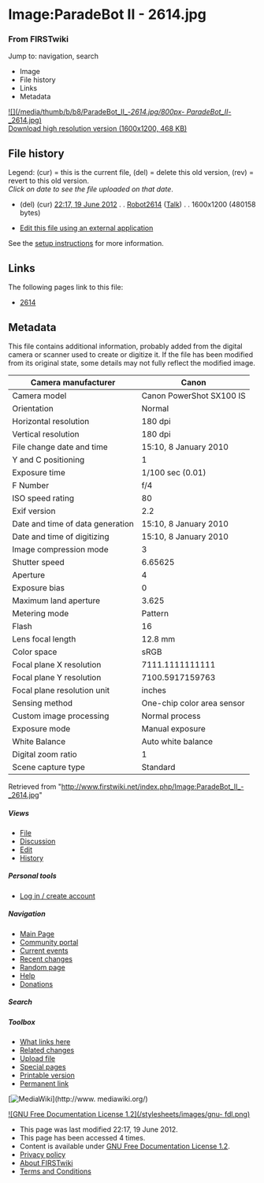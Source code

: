 

# Image:ParadeBot II - 2614.jpg

### From FIRSTwiki

Jump to: navigation, search

  * Image
  * File history
  * Links
  * Metadata

[![](/media/thumb/b/b8/ParadeBot_II_-_2614.jpg/800px-
ParadeBot_II_-_2614.jpg)](/media/b/b8/ParadeBot_II_-_2614.jpg)  
[Download high resolution version (1600x1200, 468
KB)](/media/b/b8/ParadeBot_II_-_2614.jpg)

## File history

Legend: (cur) = this is the current file, (del) = delete this old version,
(rev) = revert to this old version.  
_Click on date to see the file uploaded on that date_.

  * (del) (cur) [22:17, 19 June 2012](/media/b/b8/ParadeBot_II_-_2614.jpg "/media/b/b8/ParadeBot II - 2614.jpg" ) . . [Robot2614](/index.php?title=User:Robot2614&action=edit "User:Robot2614" ) ([Talk](/index.php/User_talk:Robot2614 "User talk:Robot2614" )) . . 1600x1200 (480158 bytes)
  

  * [Edit this file using an external application](/index.php?title=Image:ParadeBot_II_-_2614.jpg&action=edit&externaledit=true&mode=file "Image:ParadeBot II - 2614.jpg" )

See the [setup
instructions](http://meta.wikimedia.org/wiki/Help:External_editors
"http://meta.wikimedia.org/wiki/Help:External_editors" ) for more information.

## Links

The following pages link to this file:

  * [2614](/index.php/2614 "2614" )

## Metadata

This file contains additional information, probably added from the digital
camera or scanner used to create or digitize it. If the file has been modified
from its original state, some details may not fully reflect the modified
image.

Camera manufacturer |  Canon  
---|---  
Camera model |  Canon PowerShot SX100 IS  
Orientation |  Normal  
Horizontal resolution |  180 dpi  
Vertical resolution |  180 dpi  
File change date and time |  15:10, 8 January 2010  
Y and C positioning |  1  
Exposure time |  1/100 sec (0.01)  
F Number |  f/4  
ISO speed rating |  80  
Exif version |  2.2  
Date and time of data generation |  15:10, 8 January 2010  
Date and time of digitizing |  15:10, 8 January 2010  
Image compression mode |  3  
Shutter speed |  6.65625  
Aperture |  4  
Exposure bias |  0  
Maximum land aperture |  3.625  
Metering mode |  Pattern  
Flash |  16  
Lens focal length |  12.8 mm  
Color space |  sRGB  
Focal plane X resolution |  7111.1111111111  
Focal plane Y resolution |  7100.5917159763  
Focal plane resolution unit |  inches  
Sensing method |  One-chip color area sensor  
Custom image processing |  Normal process  
Exposure mode |  Manual exposure  
White Balance |  Auto white balance  
Digital zoom ratio |  1  
Scene capture type |  Standard  
  
Retrieved from
"<http://www.firstwiki.net/index.php/Image:ParadeBot_II_-_2614.jpg>"

##### Views

  * [File](/index.php/Image:ParadeBot_II_-_2614.jpg)
  * [Discussion](/index.php?title=Image_talk:ParadeBot_II_-_2614.jpg&action=edit)
  * [Edit](/index.php?title=Image:ParadeBot_II_-_2614.jpg&action=edit)
  * [History](/index.php?title=Image:ParadeBot_II_-_2614.jpg&action=history)

##### Personal tools

  * [Log in / create account](/index.php?title=Special:Userlogin&returnto=Image:ParadeBot_II_-_2614.jpg)

[](/index.php/Main_Page "Main Page" )

##### Navigation

  * [Main Page](/index.php/Main_Page)
  * [Community portal](/index.php/FIRSTwiki:Community_portal)
  * [Current events](/index.php/Current_events)
  * [Recent changes](/index.php/Special:Recentchanges)
  * [Random page](/index.php/Special:Random)
  * [Help](/index.php/FIRSTwiki:Help)
  * [Donations](/index.php/FIRSTwiki:Site_support)

##### Search



##### Toolbox

  * [What links here](/index.php/Special:Whatlinkshere/Image:ParadeBot_II_-_2614.jpg)
  * [Related changes](/index.php/Special:Recentchangeslinked/Image:ParadeBot_II_-_2614.jpg)
  * [Upload file](/index.php/Special:Upload)
  * [Special pages](/index.php/Special:Specialpages)
  * [Printable version](/index.php?title=Image:ParadeBot_II_-_2614.jpg&printable=yes)
  * [Permanent link](/index.php?title=Image:ParadeBot_II_-_2614.jpg&oldid=154030)

[![MediaWiki](/skins/common/images/poweredby_mediawiki_88x31.png)](http://www.
mediawiki.org/)

[![GNU Free Documentation License 1.2](/stylesheets/images/gnu-
fdl.png)](http://www.gnu.org/copyleft/fdl.html)

  * This page was last modified 22:17, 19 June 2012.
  * This page has been accessed 4 times.
  * Content is available under [GNU Free Documentation License 1.2](http://www.gnu.org/copyleft/fdl.html "http://www.gnu.org/copyleft/fdl.html" ).
  * [Privacy policy](/index.php/FIRSTwiki:Privacy_policy "FIRSTwiki:Privacy policy" )
  * [About FIRSTwiki](/index.php/FIRSTwiki:About "FIRSTwiki:About" )
  * [Terms and Conditions](/index.php/FIRSTwiki:Terms_and_conditions "FIRSTwiki:Terms and conditions" )

